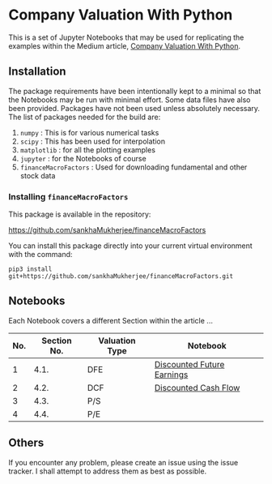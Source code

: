 # Company Valuation With Python

This is a set of Jupyter Notebooks that may be used for
replicating the examples within the Medium article, 
[Company Valuation With Python]().

## Installation

The package requirements have been intentionally kept to a minimal so that the 
Notebooks may be run with minimal effort. Some data files have also been
provided. Packages have not been used unless absolutely necessary. The list
of packages needed for the build are:

1. `numpy` : This is for various numerical tasks
2. `scipy` : This has been used for interpolation
3. `matplotlib` : for all the plotting examples
4. `jupyter` : for the Notebooks of course
5. `financeMacroFactors` : Used for downloading fundamental and other stock data

### Installing `financeMacroFactors`

This package is available in the repository:

https://github.com/sankhaMukherjee/financeMacroFactors

You can install this package directly into your current
virtual environment with the command:

`pip3 install git+https://github.com/sankhaMukherjee/financeMacroFactors.git`

## Notebooks

Each Notebook covers a different Section within the article ...

| No. | Section No. | Valuation Type | Notebook |
|-----|-------------|----------------|----------|
| 1   | 4.1.        | DFE            | [Discounted Future Earnings](https://github.com/sankhaMukherjee/theMarketDuringCOVID/blob/master/Download%20-%20List%20of%20companies%20in%20the%20SNP500.ipynb)
| 2   | 4.2.        | DCF            | [Discounted Cash Flow](https://github.com/sankhaMukherjee/companyValuationWithPython/blob/master/Discounted%20Cash%20Flow.ipynb)
| 3   | 4.3.        | P/S            | 
| 4   | 4.4.        | P/E            | 


## Others

If you encounter any problem, please create an issue using the issue tracker.
I shall attempt to address them as best as possible.


